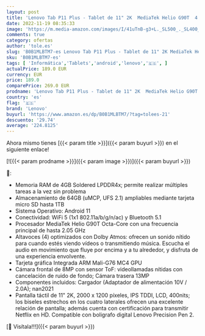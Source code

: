 ```yaml
---
layout: post
title: 'Lenovo Tab P11 Plus - Tablet de 11" 2K  MediaTek Helio G90T  4 GB de RAM  64 GB ampliables hasta 1 TB  4 Altavoces  Wifi + Bluetooth  Android 11  - Gris Platino'
date: 2022-11-19 08:35:33
image: 'https://m.media-amazon.com/images/I/41uTnB-g3+L._SL500_._SL400_.jpg'
comments: true
category: ofertas
author: 'tole.es'
slug: 'B0B1MLBTM7-es Lenovo Tab P11 Plus - Tablet de 11" 2K MediaTek Helio G90T...'
sku: 'B0B1MLBTM7-es'
tags: [ 'Informática','Tablets','android','lenovo','🇪🇸', ]
actualPrice: 189.0 EUR
currency: EUR
price: 189.0
comparePrice: 269.0 EUR
prodname: 'Lenovo Tab P11 Plus - Tablet de 11" 2K  MediaTek Helio G90T  4 GB de RAM  64 GB ampliables hasta 1 TB  4 Altavoces  Wifi + Bluetooth  Android 11  - Gris Platino'
country: 'es'
flag: '🇪🇸'
brand: 'Lenovo'
buyurl: 'https://www.amazon.es/dp/B0B1MLBTM7/?tag=tolees-21'
descuento: '29.74'
average: '224.8125'
---
```


Ahora mismo tienes [{{< param title >}}]({{< param buyurl >}}) en el siguiente enlace!

[![{{< param prodname >}}]({{< param image >}})]({{< param buyurl >}})

🔎:

- Memoria RAM de 4GB Soldered LPDDR4x; permite realizar múltiples tareas a la vez sin problema
- Almacenamiento de 64GB (uMCP, UFS 2.1) ampliables mediante tarjeta micro SD hasta 1TB
- Sistema Operativo: Android 11
- Conectividad: WiFi 5 (1x1 802.11a/b/g/n/ac) y Bluetooth 5.1
- Procesador MediaTek Helio G90T Octa-Core con una frecuencia principal de hasta 2.05 GHz
- Altavoces (4) optimizados con Dolby Atmos: ofrecen un sonido nítido para cuando estés viendo vídeos o transmitiendo música. Escucha el audio en movimiento que fluye por encima y a tu alrededor, y disfruta de una experiencia envolvente.
- Tarjeta gráfica Integrada ARM Mali-G76 MC4 GPU
- Cámara frontal de 8MP con sensor ToF: videollamadas nítidas con cancelación de ruido de fondo; Cámara trasera 13MP
- Componentes incluidos: Cargador (Adaptador de alimentación 10V / 2.0A); nan2021
- Pantalla táctil de 11" 2K, 2000 x 1200 píxeles, IPS TDDI, LCD, 400nits; los biseles estrechos en los cuatro laterales ofrecen una excelente relación de pantalla; además cuenta con certificación para transmitir Netflix en HD. Compatible con boligrafo digital Lenovo Precision Pen 2.

[🛒 Visítala!!!]({{< param buyurl >}})
